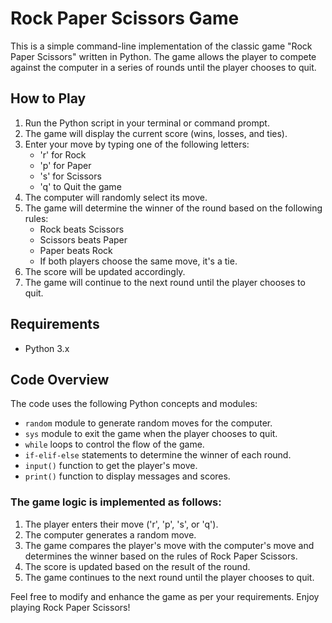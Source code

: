 # Rock Paper Scissors Game

This is a simple command-line implementation of the classic game "Rock Paper Scissors" written in Python. The game allows the player to compete against the computer in a series of rounds until the player chooses to quit.

## How to Play

1. Run the Python script in your terminal or command prompt.
2. The game will display the current score (wins, losses, and ties).
3. Enter your move by typing one of the following letters:
   - 'r' for Rock
   - 'p' for Paper
   - 's' for Scissors
   - 'q' to Quit the game
4. The computer will randomly select its move.
5. The game will determine the winner of the round based on the following rules:
   - Rock beats Scissors
   - Scissors beats Paper
   - Paper beats Rock
   - If both players choose the same move, it's a tie.
6. The score will be updated accordingly.
7. The game will continue to the next round until the player chooses to quit.

## Requirements

- Python 3.x

## Code Overview

The code uses the following Python concepts and modules:

- `random` module to generate random moves for the computer.
- `sys` module to exit the game when the player chooses to quit.
- `while` loops to control the flow of the game.
- `if-elif-else` statements to determine the winner of each round.
- `input()` function to get the player's move.
- `print()` function to display messages and scores.

### The game logic is implemented as follows:

1. The player enters their move ('r', 'p', 's', or 'q').
2. The computer generates a random move.
3. The game compares the player's move with the computer's move and determines the winner based on the rules of Rock Paper Scissors.
4. The score is updated based on the result of the round.
5. The game continues to the next round until the player chooses to quit.


Feel free to modify and enhance the game as per your requirements. Enjoy playing Rock Paper Scissors!
